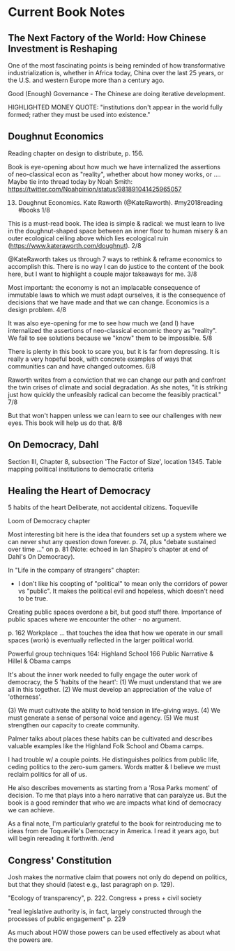 # Current Book Notes
## The Next Factory of the World: How Chinese Investment is Reshaping

One of the most fascinating points is being reminded of how transformative industrialization is, whether in Africa today, China over the last 25 years, or the U.S. and western Europe more than a century ago.

Good (Enough) Governance - The Chinese are doing iterative development.

HIGHLIGHTED MONEY QUOTE: "institutions don't appear in the world fully formed; rather they must be used into existence."


## Doughnut Economics
Reading chapter on design to distribute, p. 156.

Book is eye-opening about how much we have internalized the assertions of neo-classical econ as "reality", whether about how money works, or .... Maybe tie into thread today by Noah Smith: https://twitter.com/Noahpinion/status/981891041425965057


13. Doughnut Economics. Kate Raworth (@KateRaworth). #my2018reading #books 1/8

This is a must-read book. The idea is simple & radical: we must learn to live in the doughnut-shaped space between an inner floor to human misery & an outer ecological ceiling above which lies ecological ruin (https://www.kateraworth.com/doughnut). 2/8

@KateRaworth takes us through 7 ways to rethink & reframe economics to accomplish this. There is no way I can do justice to the content of the book here, but I want to highlight a couple major takeaways for me. 3/8

Most important: the economy is not an implacable consequence of immutable laws to which we must adapt ourselves, it is the consequence of decisions that we have made and that we can change. Economics is a design problem. 4/8

It was also eye-opening for me to see how much we (and I) have internalized the assertions of neo-classical economic theory as "reality". We fail to see solutions because we "know" them to be impossible. 5/8

There is plenty in this book to scare you, but it is far from depressing. It is really a very hopeful book, with concrete examples of ways that communities can and have changed outcomes. 6/8

Raworth writes from a conviction that we can change our path and confront the twin crises of climate and social degradation. As she notes, "it is striking just how quickly the unfeasibly radical can become the feasibly practical." 7/8

But that won't happen unless we can learn to see our challenges with new eyes. This book will help us do that. 8/8






## On Democracy, Dahl

Section III, Chapter 8, subsection 'The Factor of Size', location 1345. Table mapping political institutions to democratic criteria

## Healing the Heart of Democracy

5 habits of the heart
Deliberate, not accidental citizens.
Toqueville

Loom of Democracy chapter

Most interesting bit here is the idea that founders set up a system where we can never shut any question down forever. p. 74, plus "debate sustained over time ..." on p. 81 (Note: echoed in Ian Shapiro's chapter at end of Dahl's On Democracy).

In "Life in the company of strangers" chapter:
- I don't like his coopting of "political" to mean only the corridors of power vs "public". It makes the political evil and hopeless, which doesn't need to be true.

Creating public spaces overdone a bit, but good stuff there. Importance of public spaces where we encounter the other - no argument.

p. 162 Workplace ... that touches the idea that how we operate in our small spaces (work) is eventually reflected in the larger political world.

Powerful group techniques
164: Highland School
166 Public Narrative & Hillel & Obama camps


It's about the inner work needed to fully engage the outer work of democracy, the 5 'habits of the heart': (1) We must understand that we are all in this together. (2) We must develop an appreciation of the value of 'otherness'.

(3) We must cultivate the ability to hold tension in life-giving ways. (4) We must generate a sense of personal voice and agency. (5) We must strengthen our capacity to create community.

Palmer talks about places these habits can be cultivated and describes valuable examples like the Highland Folk School and Obama camps. 

I had trouble w/ a couple points. He distinguishes politics from public life, ceding politics to the zero-sum gamers. Words matter & I believe we must reclaim politics for all of us.

He also describes movements as starting from a 'Rosa Parks moment' of decision. To me that plays into a hero narrative that can paralyze us. But the book is a good reminder that who we are impacts what kind of democracy we can achieve.

As a final note, I'm particularly grateful to the book for reintroducing me to ideas from de Toqueville's Democracy in America. I read it years ago, but will begin rereading it forthwith. /end




## Congress' Constitution

Josh makes the normative claim that powers not only do depend on politics, but that they should (latest e.g., last paragraph on p. 129).

"Ecology of transparency", p. 222. Congress + press + civil society

"real legislative authority is, in fact, largely constructed through the processes of public engagement" p. 229

As much about HOW those powers can be used effectively as about what the powers are.
